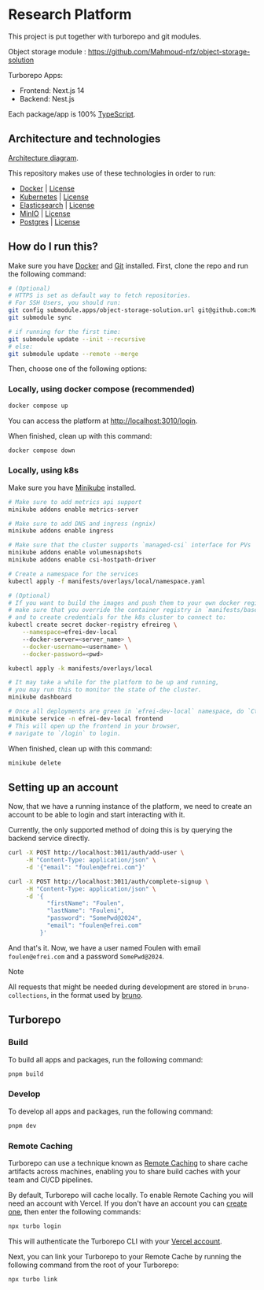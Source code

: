 # Research Platform

This project is put together with turborepo and git modules.

Object storage module : https://github.com/Mahmoud-nfz/object-storage-solution

Turborepo Apps:

- Frontend: Next.js 14
- Backend: Nest.js

Each package/app is 100% [TypeScript](https://www.typescriptlang.org/).

## Architecture and technologies

[Architecture diagram](https://excalidraw.com/?fbclid=IwAR1CSQt0kIE2a9PcRnIK2FGDwQK3Vf56Uj_QrC8qFF-RyPJ-h7hEVClo-Gc_aem_AeGB0BqbtR5fYrM3ZGNyt-3t9UtIEBxUJ8C10qioSfeNOcY8vuzHQ60pgO0ALllOFWJJaobfrC9scP4up_FVu7aN#room=93f748443c3695e54221,No7JOuB6BPE5r96Y7nDipQ).

This repository makes use of these technologies in order to run:

- [Docker](https://www.docker.com) | [License](https://www.docker.com/pricing/faq/)
- [Kubernetes](https://kubernetes.io) | [License](https://github.com/kubernetes/kubernetes/blob/master/LICENSE)
- [Elasticsearch](https://www.elastic.co/elasticsearch) | [License](https://www.elastic.co/licensing/elastic-license)
- [MinIO](https://min.io/product/enterpriseoverview) | [License](https://min.io/product/enterpriseoverview)
- [Postgres](https://www.postgresql.org) | [License](https://www.postgresql.org/about/licence/)

## How do I run this?

Make sure you have [Docker](https://docs.docker.com/engine/install) and [Git](https://git-scm.com/download) installed.
First, clone the repo and run the following command:

```sh
# (Optional)
# HTTPS is set as default way to fetch repositories.
# For SSH Users, you should run:
git config submodule.apps/object-storage-solution.url git@github.com:Mahmoud-nfz/object-storage-solution.git
git submodule sync

# if running for the first time:
git submodule update --init --recursive
# else:
git submodule update --remote --merge
```

Then, choose one of the following options:

### Locally, using docker compose (recommended)

```sh
docker compose up
```

You can access the platform at [http://localhost:3010/login](http://localhost:3010/login).

When finished, clean up with this command:

```sh
docker compose down
```

### Locally, using k8s

Make sure you have [Minikube](https://minikube.sigs.k8s.io/docs/start) installed.

```sh
# Make sure to add metrics api support
minikube addons enable metrics-server

# Make sure to add DNS and ingress (ngnix)
minikube addons enable ingress

# Make sure that the cluster supports `managed-csi` interface for PVs
minikube addons enable volumesnapshots
minikube addons enable csi-hostpath-driver

# Create a namespace for the services
kubectl apply -f manifests/overlays/local/namespace.yaml

# (Optional)
# If you want to build the images and push them to your own docker registry,
# make sure that you override the container registry in `manifests/base/kustomization.yaml`
# and to create credentials for the k8s cluster to connect to:
kubectl create secret docker-registry efreireg \
    --namespace=efrei-dev-local
    --docker-server=<server_name> \
    --docker-username=<username> \
    --docker-password=<pwd>

kubectl apply -k manifests/overlays/local

# It may take a while for the platform to be up and running,
# you may run this to monitor the state of the cluster.
minikube dashboard

# Once all deployments are green in `efrei-dev-local` namespace, do `Ctrl + C` and run the following command:
minikube service -n efrei-dev-local frontend
# This will open up the frontend in your browser,
# navigate to `/login` to login.
```

When finished, clean up with this command:

```sh
minikube delete
```

## Setting up an account

Now, that we have a running instance of the platform, we need to create an account to be able to login and start interacting with it.

Currently, the only supported method of doing this is by querying the backend service directly.

```sh
curl -X POST http://localhost:3011/auth/add-user \
     -H "Content-Type: application/json" \
     -d '{"email": "foulen@efrei.com"}'

curl -X POST http://localhost:3011/auth/complete-signup \
     -H "Content-Type: application/json" \
     -d '{
           "firstName": "Foulen",
           "lastName": "Fouleni",
           "password": "SomePwd@2024",
           "email": "foulen@efrei.com"
         }'
```

And that's it. Now, we have a user named Foulen with email `foulen@efrei.com` and a password `SomePwd@2024`.

> [!Note]
> All requests that might be needed during development are stored in `bruno-collections`, in the format used by [bruno](https://www.usebruno.com/).

## Turborepo

### Build

To build all apps and packages, run the following command:

```sh
pnpm build
```

### Develop

To develop all apps and packages, run the following command:

```sh
pnpm dev
```

### Remote Caching

Turborepo can use a technique known as [Remote Caching](https://turbo.build/repo/docs/core-concepts/remote-caching) to share cache artifacts across machines, enabling you to share build caches with your team and CI/CD pipelines.

By default, Turborepo will cache locally. To enable Remote Caching you will need an account with Vercel. If you don't have an account you can [create one](https://vercel.com/signup), then enter the following commands:

```sh
npx turbo login
```

This will authenticate the Turborepo CLI with your [Vercel account](https://vercel.com/docs/concepts/personal-accounts/overview).

Next, you can link your Turborepo to your Remote Cache by running the following command from the root of your Turborepo:

```sh
npx turbo link
```
